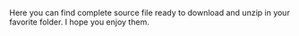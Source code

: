 Here you can find complete source file ready to download and unzip in your favorite folder.
I hope you enjoy them.
